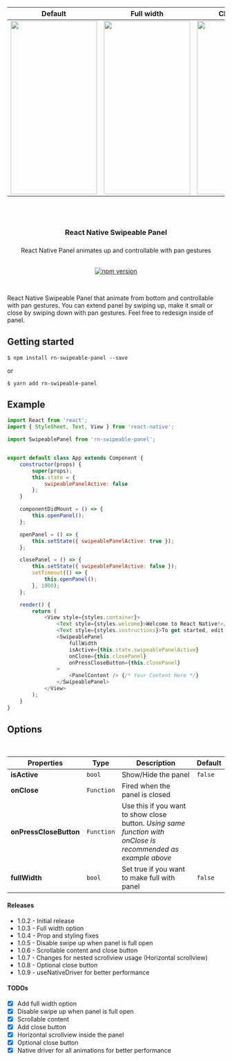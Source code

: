 
<div align="center">

| Default                        | Full width       | Close Button                                        |
| --------------------------------- | ---------- | ------------------------------------------------------ |
| <img src="https://github.com/enesozturk/rn-swipeable-panel/blob/master/screenshots/default.gif" width="200" height="400"> | <img src="https://github.com/enesozturk/rn-swipeable-panel/blob/master/screenshots/fullWidth.gif" width="200" height="400"> | <img src="https://github.com/enesozturk/rn-swipeable-panel/blob/master/screenshots/closeButton.gif" width="200" height="400"> |

</div>

<br/>


<br/>
<div align="center"><h3>React Native Swipeable Panel<h3></div>
<div align="center">React Native Panel animates up and controllable with pan gestures</div>

<br/>

<div align="center">

[![npm version](https://img.shields.io/npm/v/rn-swipeable-panel.svg)](https://www.npmjs.com/package/rn-swipeable-panel)
</div>
<br/>

React Native Swipeable Panel that animate from bottom and controllable with pan gestures. You can extend panel by swiping up, make it small or close by swiping down with pan gestures. Feel free to redesign inside of panel.


## Getting started
```
$ npm install rn-swipeable-panel --save
```

or

```
$ yarn add rn-swipeable-panel
```

<!-- ## Usage -->



## Example

```javascript
import React from 'react';
import { StyleSheet, Text, View } from 'react-native';

import SwipeablePanel from 'rn-swipeable-panel';


export default class App extends Component {
    constructor(props) {
        super(props);
        this.state = {
            swipeablePanelActive: false
        };
    }

    componentDidMount = () => {
        this.openPanel();
    };

    openPanel = () => {
        this.setState({ swipeablePanelActive: true });
    };

    closePanel = () => {
        this.setState({ swipeablePanelActive: false });
        setTimeout(() => {
        	this.openPanel();
        }, 1000);
    };

    render() {
        return (
            <View style={styles.container}>
                <Text style={styles.welcome}>Welcome to React Native!</Text>
                <Text style={styles.instructions}>To get started, edit App.js</Text>
                <SwipeablePanel
					fullWidth
					isActive={this.state.swipeablePanelActive}
					onClose={this.closePanel}
					onPressCloseButton={this.closePanel}
				>
					<PanelContent /> {/* Your Content Here */} 
				</SwipeablePanel>
            </View>
        );
    }
}

```

## Options
<br/>

| Properties                        | Type       | Description                                            | Default                                     |
| --------------------------------- | ---------- | ------------------------------------------------------ | ------------------------------------------- |
| **isActive**                      | `bool`     | Show/Hide the panel                                    | `false`                                   |
| **onClose**                       | `Function` | Fired when the panel is closed                         |                                             |
| **onPressCloseButton**            | `Function` | Use this if you want to show close button. *Using same function with onClose is recommended as example above*                         |                                             |
| **fullWidth**                     | `bool`     | Set true if you want to make full with panel           | `false`                                   |

#### Releases

- 1.0.2 - Initial release
- 1.0.3 - Full width option
- 1.0.4 - Prop and styling fixes
- 1.0.5 - Disable swipe up when panel is full open 
- 1.0.6 - Scrollable content and close button
- 1.0.7 - Changes for nested scrollview usage (Horizontal scrollview)
- 1.0.8 - Optional close button
- 1.0.9 - useNativeDriver for better performance

#### TODOs

- [x] Add full width option
- [x] Disable swipe up when panel is full open 
- [x] Scrollable content
- [x] Add close button
- [x] Horizontal scrollview inside the panel
- [x] Optional close button
- [x] Native driver for all animations for better performance